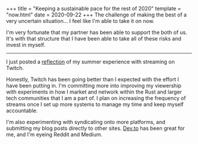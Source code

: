 +++
title = "Keeping a sustainable pace for the rest of 2020"
template = "now.html"
date = 2020-09-22
+++
The challenge of making the best of a very uncertain situation... I feel like I'm able to take it on now.

I'm very fortunate that my partner has been able to support the both of us. It's with that structure that I have been able to take all of these risks and invest in myself.

---

I just posted a [reflection](@/blog/2020-09-22-reflections-after-2-months-of-live-coding.md) of my summer experience with streaming on Twitch.

Honestly, Twitch has been going better than I expected with the effort I have been putting in. I'm committing more into improving my viewership with experiments in how I market and network within the Rust and larger tech communities that I am a part of. I plan on increasing the frequency of streams once I set up more systems to manage my time and keep myself accountable.

I'm also experimenting with syndicating onto more platforms, and submitting my blog posts directly to other sites. [Dev.to](https://dev.to) has been great for me, and I'm eyeing Reddit and Medium.
